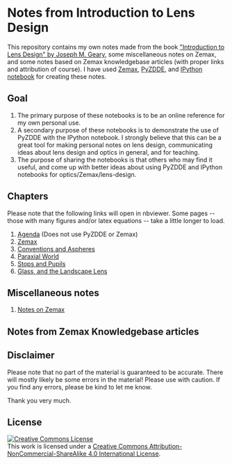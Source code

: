 Notes from Introduction to Lens Design 
======================================

This repository contains my own notes made from the book 
["Introduction to Lens Design" by Joseph M. Geary](http://www.willbell.com/TM/lens_design/index.htm), some miscellaneous notes on Zemax, and some notes based on Zemax knowledgebase articles (with proper links and attribution of course). I have used [Zemax](http://www.zemax.com), [PyZDDE](https://github.com/indranilsinharoy/PyZDDE), and [IPython notebook](http://ipython.org/notebook.html) for creating these notes.

Goal
----
1. The primary purpose of these notebooks is to be an online reference for my own personal use. 
2. A secondary purpose of these notebooks is to demonstrate the use of PyZDDE with the IPython notebook. I strongly believe that this can be a great tool for making personal notes on lens design, communicating ideas about lens design and optics in general, and for teaching.
3. The purpose of sharing the notebooks is that others who may find it useful, and come up with better ideas about using PyZDDE and IPython notebooks for optics/Zemax/lens-design.


Chapters
--------

Please note that the following links will open in nbviewer. Some pages -- those with many figures and/or latex equations -- take a little longer to load.

1. [Agenda](http://nbviewer.ipython.org/github/indranilsinharoy/Intro2LensDesignByGeary/blob/master/book_chapters/Intro2LensDesign_JMGeary_Ch01_Agenda.ipynb) (Does not use PyZDDE or Zemax) 
2. [Zemax](http://nbviewer.ipython.org/github/indranilsinharoy/Intro2LensDesignByGeary/blob/master/book_chapters/Intro2LensDesign_JMGeary_Ch02_Zemax.ipynb)
3. [Conventions and Aspheres](http://nbviewer.ipython.org/github/indranilsinharoy/Intro2LensDesignByGeary/blob/master/book_chapters/Intro2LensDesign_JMGeary_Ch03_ConventionsAspheres.ipynb)
4. [Paraxial World](http://nbviewer.ipython.org/github/indranilsinharoy/Intro2LensDesignByGeary/blob/master/book_chapters/Intro2LensDesign_JMGeary_Ch04_ParaxialWorld.ipynb)
5. [Stops and Pupils](http://nbviewer.ipython.org/github/indranilsinharoy/Intro2LensDesignByGeary/blob/master/book_chapters/Intro2LensDesign_JMGeary_Ch05_StopsPupils.ipynb) 
6. [Glass, and the Landscape Lens](http://nbviewer.ipython.org/github/indranilsinharoy/Intro2LensDesignByGeary/blob/master/book_chapters/Intro2LensDesign_JMGeary_Ch06_GlassLandscapeLens.ipynb)


Miscellaneous notes
-------------------
1. [Notes on Zemax](http://nbviewer.ipython.org/github/indranilsinharoy/Intro2LensDesignByGeary/blob/master/misc_notes/NotesOnZemax.ipynb)


Notes from Zemax Knowledgebase articles
---------------------------------------



Disclaimer
----------
Please note that no part of the material is guaranteed to be accurate. There will mostly likely be some errors in the material! Please use with caution. If you find any errors, please be kind to let me know. 

Thank you very much.


License
-------

<a rel="license" href="http://creativecommons.org/licenses/by-nc-sa/4.0/"><img alt="Creative Commons License" style="border-width:0" src="http://i.creativecommons.org/l/by-nc-sa/4.0/88x31.png" /></a><br />This work is licensed under a <a rel="license" href="http://creativecommons.org/licenses/by-nc-sa/4.0/">Creative Commons Attribution-NonCommercial-ShareAlike 4.0 International License</a>.


